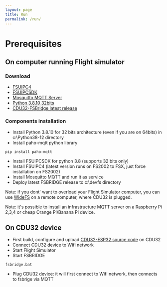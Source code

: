 ```yaml
---
layout: page
title: Run
permalink: /run/
---
```


# Prerequisites
## On computer running Flight simulator

### Download
* [FSUIPC4](https://fsuipc.simflight.com/beta/FSUIPC4.zip)
* [FSUIPCSDK](https://fsuipc.simflight.com/beta/FSUIPC_SDK.zip)
* [Mosquitto MQTT Server](https://mosquitto.org/download/)
* [Python 3.8.10 32bits](https://www.python.org/ftp/python/3.8.10/python-3.8.10.exe)
* [CDU32-FSBridge latest release](https://github.com/fyjet/cdu32-fsbridge/releases/latest)

### Components installation
* Install Python 3.8.10 for 32 bits architecture (even if you are on 64bits) in c:\Python38-12 directory
* Install paho-mqtt python library
```
pip install paho-mqtt
```
* Install FSUIPCSDK for python 3.8 (supports 32 bits only)
* Install FSUIPC4 (latest version runs on FS2002 to FSX, just force installation on FS2002)
* Install Mosquitto MQTT and run it as service
* Deploy latest FSBRIDGE release to c:\devfs directory

Note: if you dont' want to overload your Flight Simulator computer, you can use [WideFS](https://fsuipc.simflight.com/beta/WideFS7.zip) on a remote computer, where CDU32 is plugged.

Note: it's possible to install an infrastructure MQTT server on a Raspberry Pi 2,3,4 or cheap Orange Pi/Banana Pi device.

## On CDU32 device

* First build, configure and upload [CDU32-ESP32 source code](https://github.com/fyjet/cdu32-esp32/releases/latest) on CDU32
* Connect CDU32 device to Wifi network
* Start Flight Simulator
* Start FSBRIDGE
```
fsbridge.bat
```
* Plug CDU32 device: it will first connect to Wifi network, then connects to fsbrige via MQTT